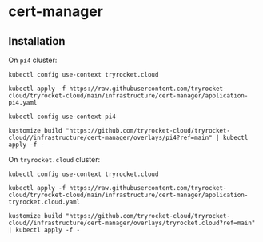 # cert-manager

## Installation

On `pi4` cluster:

    kubectl config use-context tryrocket.cloud

    kubectl apply -f https://raw.githubusercontent.com/tryrocket-cloud/tryrocket-cloud/main/infrastructure/cert-manager/application-pi4.yaml

    kubectl config use-context pi4

    kustomize build "https://github.com/tryrocket-cloud/tryrocket-cloud//infrastructure/cert-manager/overlays/pi4?ref=main" | kubectl apply -f -

On `tryrocket.cloud` cluster:

    kubectl config use-context tryrocket.cloud
    
    kubectl apply -f https://raw.githubusercontent.com/tryrocket-cloud/tryrocket-cloud/main/infrastructure/cert-manager/application-tryrocket.cloud.yaml

    kustomize build "https://github.com/tryrocket-cloud/tryrocket-cloud//infrastructure/cert-manager/overlays/tryrocket.cloud?ref=main" | kubectl apply -f -
